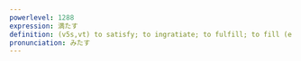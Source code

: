```yaml
---
powerlevel: 1288
expression: 満たす
definition: (v5s,vt) to satisfy; to ingratiate; to fulfill; to fill (e.g. a cup); to reach (a certain number); (P)
pronunciation: みたす
---
```

